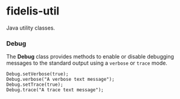 fidelis-util
============

Java utility classes.

### Debug
The **Debug** class provides methods to enable or disable debugging messages
to the standard output using a `verbose` or `trace` mode.

	Debug.setVerbose(true);
	Debug.verbose("A verbose text message");
	Debug.setTrace(true);
	Debug.trace("A trace text message");

